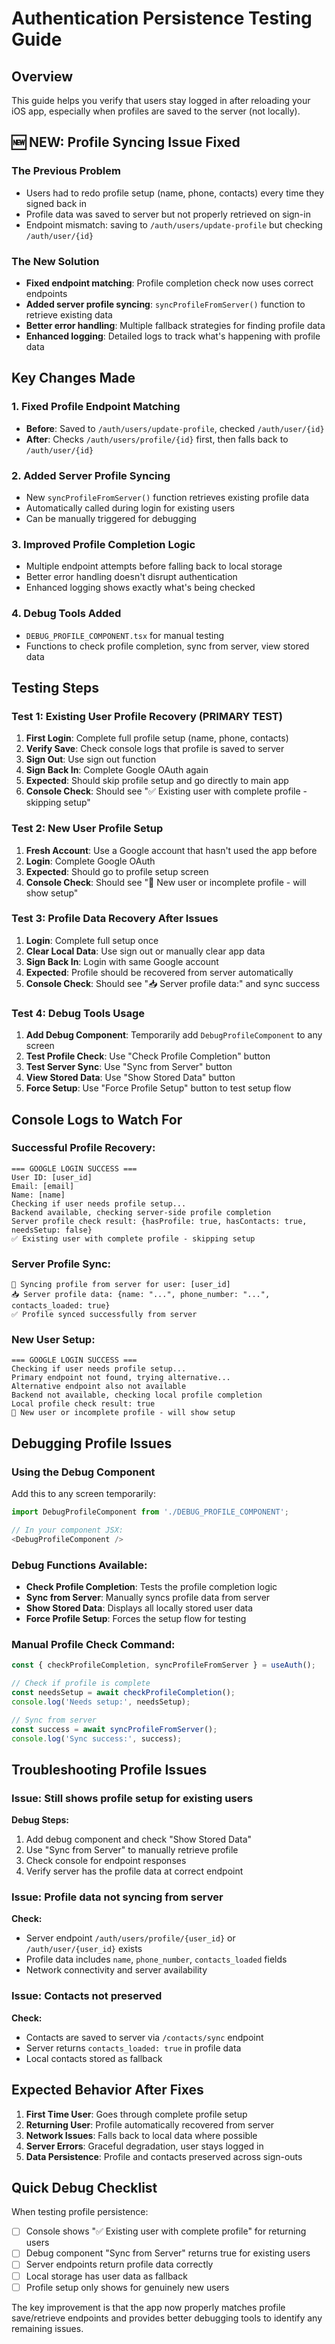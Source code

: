 # Authentication Persistence Testing Guide

## Overview
This guide helps you verify that users stay logged in after reloading your iOS app, especially when profiles are saved to the server (not locally).

## 🆕 NEW: Profile Syncing Issue Fixed

### The Previous Problem
- Users had to redo profile setup (name, phone, contacts) every time they signed back in
- Profile data was saved to server but not properly retrieved on sign-in
- Endpoint mismatch: saving to `/auth/users/update-profile` but checking `/auth/user/{id}`

### The New Solution  
- **Fixed endpoint matching**: Profile completion check now uses correct endpoints
- **Added server profile syncing**: `syncProfileFromServer()` function to retrieve existing data
- **Better error handling**: Multiple fallback strategies for finding profile data
- **Enhanced logging**: Detailed logs to track what's happening with profile data

## Key Changes Made

### 1. Fixed Profile Endpoint Matching
- **Before**: Saved to `/auth/users/update-profile`, checked `/auth/user/{id}` 
- **After**: Checks `/auth/users/profile/{id}` first, then falls back to `/auth/user/{id}`

### 2. Added Server Profile Syncing
- New `syncProfileFromServer()` function retrieves existing profile data
- Automatically called during login for existing users
- Can be manually triggered for debugging

### 3. Improved Profile Completion Logic
- Multiple endpoint attempts before falling back to local storage
- Better error handling doesn't disrupt authentication
- Enhanced logging shows exactly what's being checked

### 4. Debug Tools Added
- `DEBUG_PROFILE_COMPONENT.tsx` for manual testing
- Functions to check profile completion, sync from server, view stored data

## Testing Steps

### Test 1: Existing User Profile Recovery (PRIMARY TEST)
1. **First Login**: Complete full profile setup (name, phone, contacts)
2. **Verify Save**: Check console logs that profile is saved to server
3. **Sign Out**: Use sign out function 
4. **Sign Back In**: Complete Google OAuth again
5. **Expected**: Should skip profile setup and go directly to main app
6. **Console Check**: Should see "✅ Existing user with complete profile - skipping setup"

### Test 2: New User Profile Setup  
1. **Fresh Account**: Use a Google account that hasn't used the app before
2. **Login**: Complete Google OAuth
3. **Expected**: Should go to profile setup screen
4. **Console Check**: Should see "📝 New user or incomplete profile - will show setup"

### Test 3: Profile Data Recovery After Issues
1. **Login**: Complete full setup once
2. **Clear Local Data**: Use sign out or manually clear app data
3. **Sign Back In**: Login with same Google account  
4. **Expected**: Profile should be recovered from server automatically
5. **Console Check**: Should see "📥 Server profile data:" and sync success

### Test 4: Debug Tools Usage
1. **Add Debug Component**: Temporarily add `DebugProfileComponent` to any screen
2. **Test Profile Check**: Use "Check Profile Completion" button
3. **Test Server Sync**: Use "Sync from Server" button
4. **View Stored Data**: Use "Show Stored Data" button
5. **Force Setup**: Use "Force Profile Setup" button to test setup flow

## Console Logs to Watch For

### Successful Profile Recovery:
```
=== GOOGLE LOGIN SUCCESS ===
User ID: [user_id]
Email: [email]
Name: [name]
Checking if user needs profile setup...
Backend available, checking server-side profile completion
Server profile check result: {hasProfile: true, hasContacts: true, needsSetup: false}
✅ Existing user with complete profile - skipping setup
```

### Server Profile Sync:
```
🔄 Syncing profile from server for user: [user_id]
📥 Server profile data: {name: "...", phone_number: "...", contacts_loaded: true}
✅ Profile synced successfully from server
```

### New User Setup:
```
=== GOOGLE LOGIN SUCCESS ===
Checking if user needs profile setup...
Primary endpoint not found, trying alternative...
Alternative endpoint also not available
Backend not available, checking local profile completion
Local profile check result: true
📝 New user or incomplete profile - will show setup
```

## Debugging Profile Issues

### Using the Debug Component

Add this to any screen temporarily:

```javascript
import DebugProfileComponent from './DEBUG_PROFILE_COMPONENT';

// In your component JSX:
<DebugProfileComponent />
```

### Debug Functions Available:
- **Check Profile Completion**: Tests the profile completion logic
- **Sync from Server**: Manually syncs profile data from server  
- **Show Stored Data**: Displays all locally stored user data
- **Force Profile Setup**: Forces the setup flow for testing

### Manual Profile Check Command:

```javascript
const { checkProfileCompletion, syncProfileFromServer } = useAuth();

// Check if profile is complete
const needsSetup = await checkProfileCompletion();
console.log('Needs setup:', needsSetup);

// Sync from server
const success = await syncProfileFromServer();
console.log('Sync success:', success);
```

## Troubleshooting Profile Issues

### Issue: Still shows profile setup for existing users
**Debug Steps:**
1. Add debug component and check "Show Stored Data"
2. Use "Sync from Server" to manually retrieve profile
3. Check console for endpoint responses
4. Verify server has the profile data at correct endpoint

### Issue: Profile data not syncing from server
**Check:**
- Server endpoint `/auth/users/profile/{user_id}` or `/auth/user/{user_id}` exists
- Profile data includes `name`, `phone_number`, `contacts_loaded` fields
- Network connectivity and server availability

### Issue: Contacts not preserved
**Check:**  
- Contacts are saved to server via `/contacts/sync` endpoint
- Server returns `contacts_loaded: true` in profile data
- Local contacts stored as fallback

## Expected Behavior After Fixes

1. **First Time User**: Goes through complete profile setup
2. **Returning User**: Profile automatically recovered from server
3. **Network Issues**: Falls back to local data where possible
4. **Server Errors**: Graceful degradation, user stays logged in
5. **Data Persistence**: Profile and contacts preserved across sign-outs

## Quick Debug Checklist

When testing profile persistence:

- [ ] Console shows "✅ Existing user with complete profile" for returning users
- [ ] Debug component "Sync from Server" returns true for existing users
- [ ] Server endpoints return profile data correctly
- [ ] Local storage has user data as fallback
- [ ] Profile setup only shows for genuinely new users

The key improvement is that the app now properly matches profile save/retrieve endpoints and provides better debugging tools to identify any remaining issues. 